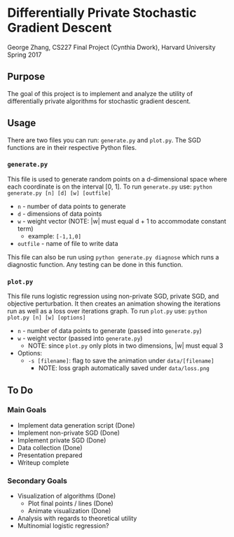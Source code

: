 # Differentially Private Stochastic Gradient Descent
George Zhang, CS227 Final Project (Cynthia Dwork), Harvard University Spring 2017

## Purpose
The goal of this project is to implement and analyze the utility of differentially private algorithms for stochastic gradient descent. 

## Usage
There are two files you can run: `generate.py` and `plot.py`. The SGD functions are in their respective Python files.

### `generate.py`
This file is used to generate random points on a d-dimensional space where each coordinate is on the interval [0, 1]. To run `generate.py` use: `python generate.py [n] [d] [w] [outfile]`
 * `n` - number of data points to generate
 * `d` - dimensions of data points
 * `w` - weight vector (NOTE: |w| must equal d + 1 to accommodate constant term)
   * example: `[-1,1,0]`
 * `outfile` - name of file to write data
 
This file can also be run using `python generate.py diagnose` which runs a diagnostic function. Any testing can be done in this function.

### `plot.py`
This file runs logistic regression using non-private SGD, private SGD, and objective perturbation. It then creates an animation showing the iterations run as well as a loss over iterations graph. To run `plot.py` use: `python plot.py [n] [w] [options]`
 * `n` - number of data points to generate (passed into `generate.py`)
 * `w` - weight vector (passed into `generate.py`)
   * NOTE: since `plot.py` only plots in two dimensions, |w| must equal 3
 * Options:
   * `-s [filename]`: flag to save the animation under `data/[filename]`
     * NOTE: loss graph automatically saved under `data/loss.png`

## To Do
### Main Goals
* Implement data generation script (Done)
* Implement non-private SGD (Done)
* Implement private SGD (Done)
* Data collection (Done)
* Presentation prepared
* Writeup complete

### Secondary Goals
* Visualization of algorithms (Done)
  * Plot final points / lines (Done)
  * Animate visualization (Done)
* Analysis with regards to theoretical utility
* Multinomial logistic regression?
